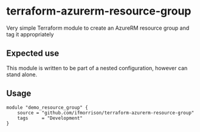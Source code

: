 # terraform-azurerm-resource-group
Very simple Terraform module to create an AzureRM resource group and tag it appropriately

## Expected use

This module is written to be part of a nested configuration, however can stand alone.

## Usage

```hcl-terraform
module "demo_resource_group" {
    source = "github.com/ifmorrison/terraform-azurerm-resource-group"
    tags     = "Development"
}